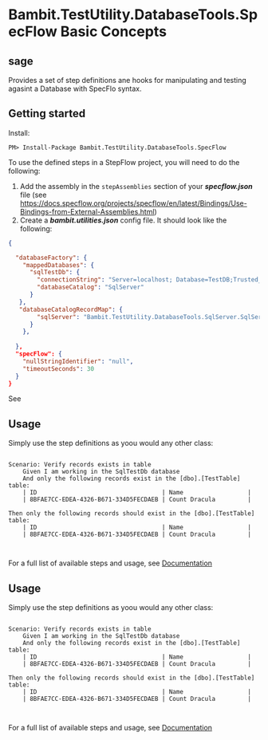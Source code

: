 # Bambit.TestUtility.DatabaseTools.SpecFlow Basic Concepts

## sage
Provides a set of step definitions ane hooks for manipulating and testing agasint a Database with SpecFlo syntax.

## Getting started

Install:
```shell
PM> Install-Package Bambit.TestUtility.DatabaseTools.SpecFlow

```

To use the defined steps in a StepFlow project, you will need to do the following:
 1. Add the assembly in the `stepAssemblies` section of your ***specflow.json*** file (see https://docs.specflow.org/projects/specflow/en/latest/Bindings/Use-Bindings-from-External-Assemblies.html)
 2. Create a ***bambit.utilities.json*** config file.  It should look like the following:
```json
{

  "databaseFactory": {
    "mappedDatabases": {
      "sqlTestDb": {
        "connectionString": "Server=localhost; Database=TestDB;Trusted_Connection=true",
        "databaseCatalog": "SqlServer"
      }
   },
   "databaseCatalogRecordMap": {
        "sqlServer": "Bambit.TestUtility.DatabaseTools.SqlServer.SqlServerDatabaseCatalogRecord,  Bambit.TestUtility.DatabaseTools.SqlServer"
      }
    },
      
  },
  "specFlow": {
    "nullStringIdentifier": "null",
    "timeoutSeconds": 30
  }
}

```
See 


## Usage

Simply use the step definitions as yoou would any other class:

```gherkin

Scenario: Verify records exists in table
	Given I am working in the SqlTestDb database
	And only the following records exist in the [dbo].[TestTable] table:
	| ID                                   | Name                  |
	| 8BFAE7CC-EDEA-4326-B671-334D5FECDAEB | Count Dracula         |
   
Then only the following records should exist in the [dbo].[TestTable] table:
	| ID                                   | Name                  |
	| 8BFAE7CC-EDEA-4326-B671-334D5FECDAEB | Count Dracula         |
   
	
```
For a full list of available steps and usage, see [Documentation](https://github.com/BambitTech/test-utils/Overview.html)




## Usage

Simply use the step definitions as yoou would any other class:

```gherkin

Scenario: Verify records exists in table
	Given I am working in the SqlTestDb database
	And only the following records exist in the [dbo].[TestTable] table:
	| ID                                   | Name                  |
	| 8BFAE7CC-EDEA-4326-B671-334D5FECDAEB | Count Dracula         |
   
Then only the following records should exist in the [dbo].[TestTable] table:
	| ID                                   | Name                  |
	| 8BFAE7CC-EDEA-4326-B671-334D5FECDAEB | Count Dracula         |
   
	
```
For a full list of available steps and usage, see [Documentation](https://bambittech.github.io/test-utils/Bambit.TestUtility.DatabaseTools.SpecFlow/)
